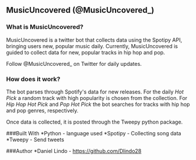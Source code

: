 ## MusicUncovered (@MusicUncovered_)

### What is MusicUncovered?
MusicUncovered is a twitter bot that collects data using the Spotipy API, bringing users new, popular music daily.
Currently, MusicUncovered is guided to collect data for new, popular tracks in hip hop and pop.

Follow @MusicUncovered_ on Twitter for daily updates.

### How does it work?
The bot parses through Spotify's data for new releases. For the daily _Hot Pick_ a random track with high popularity is chosen from the collection. For _Hip Hop Hot Pick_ and _Pop Hot Pick_ the bot searches for tracks with hip hop and pop genres, respectively.

Once data is collected, it is posted through the Tweepy python package.

###Built With
*Python - language used
*Spotipy - Collecting song data
*Tweepy - Send tweets

###Author
*Daniel Lindo - https://github.com/Dlindo28
